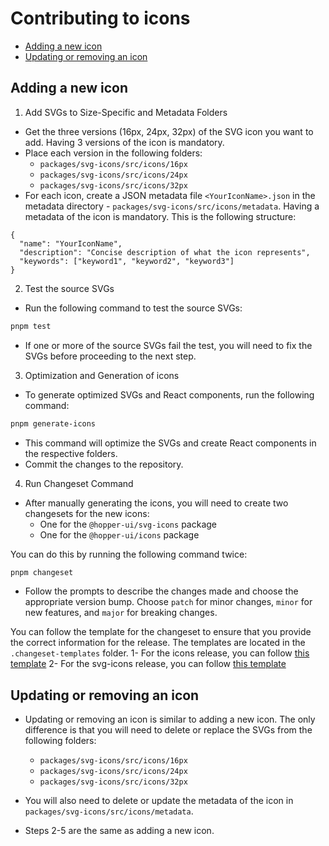 # Contributing to icons <!-- omit in toc -->

- [Adding a new icon](#adding-a-new-icon)
- [Updating or removing an icon](#updating-or-removing-an-icon)

## Adding a new icon

1. Add SVGs to Size-Specific and Metadata Folders
- Get the three versions (16px, 24px, 32px) of the SVG icon you want to add. Having 3 versions of the icon is mandatory.
- Place each version in the following folders:
  - `packages/svg-icons/src/icons/16px`
  - `packages/svg-icons/src/icons/24px`
  - `packages/svg-icons/src/icons/32px`
- For each icon, create a JSON metadata file `<YourIconName>.json` in the metadata directory - `packages/svg-icons/src/icons/metadata`. Having a metadata of the icon is mandatory. This is the following structure:
 
```
{
  "name": "YourIconName",
  "description": "Concise description of what the icon represents",
  "keywords": ["keyword1", "keyword2", "keyword3"]
}
```

2. Test the source SVGs
- Run the following command to test the source SVGs:
```sh
pnpm test
```
- If one or more of the source SVGs fail the test, you will need to fix the SVGs before proceeding to the next step.

3. Optimization and Generation of icons
- To generate optimized SVGs and React components, run the following command:

```sh
pnpm generate-icons
```

- This command will optimize the SVGs and create React components in the respective folders.
- Commit the changes to the repository.

4. Run Changeset Command

- After manually generating the icons, you will need to create two changesets for the new icons:
  - One for the `@hopper-ui/svg-icons` package
  - One for the `@hopper-ui/icons` package

You can do this by running the following command twice:
```sh
pnpm changeset
```

- Follow the prompts to describe the changes made and choose the appropriate version bump. Choose `patch` for minor changes, `minor` for new features, and `major` for breaking changes.

You can follow the template for the changeset to ensure that you provide the correct information for the release. The templates are located in the `.changeset-templates` folder.
1- For the icons release, you can follow [this template](../.changeset-templates/icons-release.md)
2- For the svg-icons release, you can follow [this template](../.changeset-templates/svg-icons-release.md)

## Updating or removing an icon

- Updating or removing an icon is similar to adding a new icon. The only difference is that you will need to delete or replace the SVGs from the following folders:
  - `packages/svg-icons/src/icons/16px`
  - `packages/svg-icons/src/icons/24px`
  - `packages/svg-icons/src/icons/32px`

- You will also need to delete or update the metadata of the icon in `packages/svg-icons/src/icons/metadata`.

- Steps 2-5 are the same as adding a new icon.
